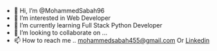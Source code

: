 - 👋 Hi, I’m @MohammedSabah96
- 👀 I’m interested in Web Developer
- 🌱 I’m currently learning Full Stack Python Developer
- 💞️ I’m looking to collaborate on ...
- 📫 How to reach me .. mohammedsabah455@gmail.com Or [Linkedin](https://www.linkedin.com/in/mohammed-sabah-1099b013b/)

<!---
MohammedSabah96/MohammedSabah96 is a ✨ special ✨ repository because its `README.md` (this file) appears on your GitHub profile.
You can click the Preview link to take a look at your changes.
--->
